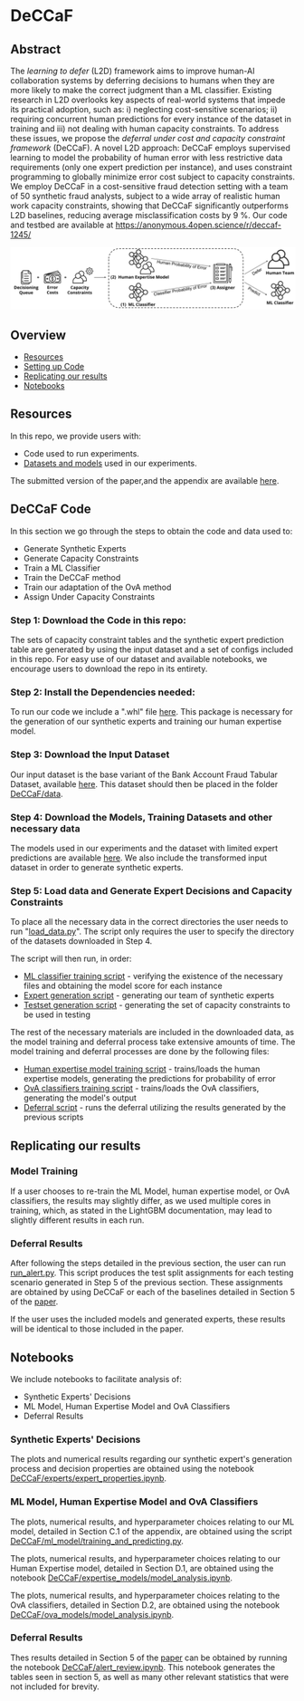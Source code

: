 ﻿# **DeCCaF**

## Abstract

The *learning to defer* (L2D) framework aims to improve human-AI collaboration systems by deferring decisions to humans when they are more likely to make the correct judgment than a ML classifier. Existing research in L2D overlooks key aspects of real-world systems that impede its practical adoption, such as: i) neglecting cost-sensitive scenarios; ii) requiring concurrent human predictions for every instance of the dataset in training and iii) not dealing with human capacity constraints. To address these issues, we propose the *deferral under cost and capacity constraint framework* (DeCCaF). A novel L2D approach: DeCCaF employs supervised learning to model the probability of human error with less restrictive data requirements (only one expert prediction per instance), and uses constraint programming to globally minimize error cost subject to capacity constraints. We employ DeCCaF in a cost-sensitive fraud detection setting with a team of 50 synthetic fraud analysts, subject to a wide array of realistic human work capacity constraints, showing that DeCCaF significantly outperforms L2D baselines, reducing average misclassification costs by 9 \%. Our code and testbed are available at https://anonymous.4open.science/r/deccaf-1245/

![alt text](Images/main_scheme.png)
## Overview

* [Resources](#Resources)
* [Setting up Code](#DeCCaF-Code)
* [Replicating our results](#Replicating-our-results)
* [Notebooks](#Notebooks)

## Resources
In this repo, we provide users with:

* Code used to run experiments.
* [Datasets and models](https://drive.google.com/file/d/1R6NgMgLd4wrRiQz5WrZUzFx0ljCHgDZl/view) used in our experiments.

The submitted version of the paper,and the appendix are available [here](Documents/paper.pdf).

## DeCCaF Code

In this section we go through the steps to obtain the code and data used to:

* Generate Synthetic Experts
* Generate Capacity Constraints
* Train a ML Classifier
* Train the DeCCaF method
* Train our adaptation of the OvA method
* Assign Under Capacity Constraints




 ### Step 1: Download the Code in this repo:
The sets of capacity constraint tables and the synthetic expert prediction table are generated by using the input dataset and a set of configs included in this repo. For easy use of our dataset and available notebooks, we encourage users to download the repo in its entirety.

 ### Step 2: Install the Dependencies needed:

To run our code we include a ".whl" file [here](Dependencies/). This package is necessary for the generation of our synthetic experts and training our human expertise model. 

 ### Step 3: Download the Input Dataset
Our input dataset is the base variant of the Bank Account Fraud Tabular Dataset, available [here](https://www.kaggle.com/datasets/sgpjesus/bank-account-fraud-dataset-neurips-2022?resource=download&select=Base.csv). This dataset should then be placed in the folder [DeCCaF/data](DeCCaF/data).

 ### Step 4: Download the Models, Training Datasets and other necessary data
The models used in our experiments and the dataset with limited expert predictions are available [here](https://drive.google.com/file/d/1R6NgMgLd4wrRiQz5WrZUzFx0ljCHgDZl/view). We also include the transformed input dataset in order to generate synthetic experts. 

 ### Step 5: Load data and Generate Expert Decisions and Capacity Constraints

To place all the necessary data in the correct directories the user needs to run "[load\_data.py](load_data.py)". The script only requires the user to specify the directory of the datasets downloaded in Step 4.

The script will then run, in order:

* [ML classifier training script](DeCCaF/ml_model/training_and_predicting.py) - verifying the existence of the necessary files and obtaining the model score for each instance
* [Expert generation script](DeCCaF/experts/expert_gen.py) - generating our team of synthetic experts
* [Testset generation script](DeCCaF/testbed/testbed_test_generation.py) - generating the set of capacity constraints to be used in testing

The rest of the necessary materials are included in the downloaded data, as the model training and deferral process take extensive amounts of time. The model training and deferral processes are done by the following files:

* [Human expertise model training script](DeCCaF/expertise_models/training.py) - trains/loads the human expertise models, generating the predictions for probability of error
* [OvA classifiers training script](DeCCaF/expertise_models/training.py) - trains/loads the OvA classifiers, generating the model's output
* [Deferral script](DeCCaF/run_alert.py) - runs the deferral utilizing the results generated by the previous scripts 

## Replicating our results

### Model Training
If a user chooses to re-train the ML Model, human expertise model, or OvA classifiers, the results may slightly differ, as we used multiple cores in training, which, as stated in the LightGBM documentation, may lead to slightly different results in each run.

### Deferral Results
After following the steps detailed in the previous section, the user can run [run_alert.py](DeCCaF/run_alert.py). This script produces the test split assignments for each testing scenario generated in Step 5 of the previous section. These assignments are obtained by using DeCCaF or each of the baselines detailed in Section 5 of the [paper](Documents/paper.pdf).

If the user uses the included models and generated experts, these results will be identical to those included in the paper.

## Notebooks

We include notebooks to facilitate analysis of:

* Synthetic Experts' Decisions
* ML Model, Human Expertise Model and OvA Classifiers
* Deferral Results

### Synthetic Experts' Decisions

The plots and numerical results regarding our synthetic expert's generation process and decision properties are obtained using the notebook [DeCCaF/experts/expert_properties.ipynb](DeCCaF/experts/expert_properties.ipynb). 

### ML Model, Human Expertise Model and OvA Classifiers

The plots, numerical results, and hyperparameter choices relating to our ML model, detailed in Section C.1 of the appendix, are obtained using the script [DeCCaF/ml_model/training_and_predicting.py](DeCCaF/ml_model/training_and_predicting.py). 

The plots, numerical results, and hyperparameter choices relating to our Human Expertise model, detailed in Section D.1, are obtained using the notebook [DeCCaF/expertise_models/model_analysis.ipynb](DeCCaF/expertise_models/model_analysis.ipynb). 

The plots, numerical results, and hyperparameter choices relating to the OvA classifiers, detailed in Section D.2, are obtained using the notebook [DeCCaF/ova_models/model_analysis.ipynb](DeCCaF/ova_models/model_analysis.ipynb). 

### Deferral Results
Thes results detailed in Section 5 of the [paper](Documents/paper.pdf) can be obtained by running the notebook [DeCCaF/alert_review.ipynb](DeCCaF/ova_models/model_analysis.ipynb). This notebook generates the tables seen in section 5, as well as many other relevant statistics that were not included for brevity.
